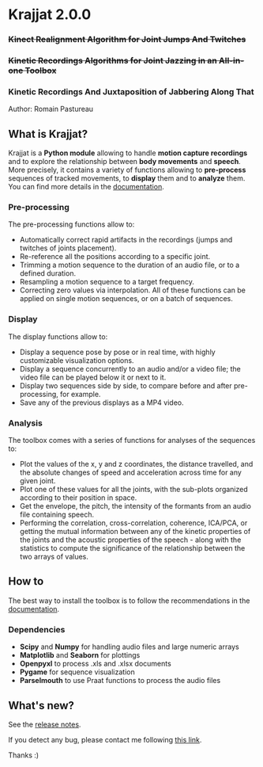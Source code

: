 # **Krajjat 2.0.0**
### ~~Kinect Realignment Algorithm for Joint Jumps And Twitches~~
### ~~Kinetic Recordings Algorithms for Joint Jazzing in an All-in-one Toolbox~~
### Kinetic Recordings And Juxtaposition of Jabbering Along That

Author: Romain Pastureau

## What is Krajjat?
Krajjat is a **Python module** allowing to handle **motion capture recordings** and to explore the relationship
between **body movements** and **speech**. More precisely, it contains a variety of functions allowing to 
**pre-process** sequences of tracked movements, to **display** them and to **analyze** them.
You can find more details in the [documentation](https://krajjat.readthedocs.io/en/latest/).

### Pre-processing
The pre-processing functions allow to:
* Automatically correct rapid artifacts in the recordings (jumps and twitches of joints placement).
* Re-reference all the positions according to a specific joint.
* Trimming a motion sequence to the duration of an audio file, or to a defined duration.
* Resampling a motion sequence to a target frequency.
* Correcting zero values via interpolation.
All of these functions can be applied on single motion sequences, or on a batch of sequences.

### Display
The display functions allow to:
* Display a sequence pose by pose or in real time, with highly customizable visualization options.
* Display a sequence concurrently to an audio and/or a video file; the video file can be played below it or next to it.
* Display two sequences side by side, to compare before and after pre-processing, for example.
* Save any of the previous displays as a MP4 video.

### Analysis
The toolbox comes with a series of functions for analyses of the sequences to:
* Plot the values of the x, y and z coordinates, the distance travelled, and the absolute changes of speed and 
  acceleration across time for any given joint.
* Plot one of these values for all the joints, with the sub-plots organized according to their position in space.
* Get the envelope, the pitch, the intensity of the formants from an audio file containing speech.
* Performing the correlation, cross-correlation, coherence, ICA/PCA, or getting the mutual information between any of
  the kinetic properties of the joints and the acoustic properties of the speech - along with the statistics to compute 
  the significance of the relationship between the two arrays of values.

## How to
The best way to install the toolbox is to follow the recommendations in the 
[documentation](https://krajjat.readthedocs.io/en/latest/).

### Dependencies
* **Scipy** and **Numpy** for handling audio files and large numeric arrays
* **Matplotlib** and **Seaborn** for plottings
* **Openpyxl** to process .xls and .xlsx documents
* **Pygame** for sequence visualization
* **Parselmouth** to use Praat functions to process the audio files

## What's new?
See the [release notes](<https://krajjat.readthedocs.io/en/latest/release_notes.html>).

If you detect any bug, please contact me following [this link](mailto:r.pastureau@bcbl.eu).

Thanks :)